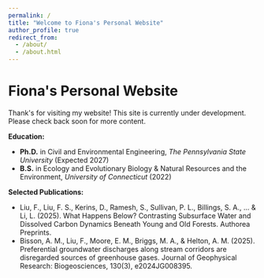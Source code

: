 ```yaml
---
permalink: /
title: "Welcome to Fiona's Personal Website"
author_profile: true
redirect_from: 
  - /about/
  - /about.html
---
```


Fiona's Personal Website
======
Thank's for visiting my website! This site is currently under development. Please check back soon for more content.

**Education:**
- **Ph.D.** in Civil and Environmental Engineering, *The Pennsylvania State University* (Expected 2027)
- **B.S.** in Ecology and Evolutionary Biology & Natural Resources and the Environment, *University of Connecticut* (2022)

**Selected Publications:**
- Liu, F., Liu, F. S., Kerins, D., Ramesh, S., Sullivan, P. L., Billings, S. A., ... & Li, L. (2025). What Happens Below? Contrasting Subsurface Water and Dissolved Carbon Dynamics Beneath Young and Old Forests. Authorea Preprints.
- Bisson, A. M., Liu, F., Moore, E. M., Briggs, M. A., & Helton, A. M. (2025). Preferential groundwater discharges along stream corridors are disregarded sources of greenhouse gases. Journal of Geophysical Research: Biogeosciences, 130(3), e2024JG008395.
